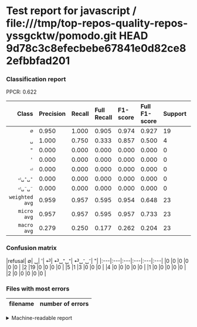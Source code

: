 # Test report for javascript / file:///tmp/top-repos-quality-repos-yssgcktw/pomodo.git HEAD 9d78c3c8efecbebe67841e0d82ce82efbbfad201

### Classification report

PPCR: 0.622

| Class | Precision | Recall | Full Recall | F1-score | Full F1-score | Support | Full Support | PPCR |
|------:|:----------|:-------|:------------|:---------|:---------|:--------|:-------------|:-----|
| `∅` | 0.950| 1.000| 0.905| 0.974| 0.927| 19| 21| 0.905 |
| `␣` | 1.000| 0.750| 0.333| 0.857| 0.500| 4| 9| 0.444 |
| `"` | 0.000| 0.000| 0.000| 0.000| 0.000| 0| 0| 0.000 |
| `'` | 0.000| 0.000| 0.000| 0.000| 0.000| 0| 4| 0.000 |
| `⏎` | 0.000| 0.000| 0.000| 0.000| 0.000| 0| 1| 0.000 |
| `⏎␣⁺␣⁺` | 0.000| 0.000| 0.000| 0.000| 0.000| 0| 0| 0.000 |
| `⏎␣⁻␣⁻` | 0.000| 0.000| 0.000| 0.000| 0.000| 0| 2| 0.000 |
| `weighted avg` | 0.959| 0.957| 0.595| 0.954| 0.648| 23| 37| 0.622 |
| `micro avg` | 0.957| 0.957| 0.595| 0.957| 0.733| 23| 37| 0.622 |
| `macro avg` | 0.279| 0.250| 0.177| 0.262| 0.204| 23| 37| 0.622 |

### Confusion matrix

|refusal|  ∅| ␣| '| ⏎| ⏎␣⁺␣⁺| ⏎␣⁻␣⁻| "| 
|:---|:---|:---|:---|:---|:---|
|0 |0 |0 |0 |0 |0 |
|2 |19 |0 |0 |0 |0 |
|5 |1 |3 |0 |0 |0 |
|4 |0 |0 |0 |0 |0 |
|1 |0 |0 |0 |0 |0 |
|2 |0 |0 |0 |0 |0 |

### Files with most errors

| filename | number of errors|
|:----:|:-----|

<details>
    <summary>Machine-readable report</summary>
```json
{
  "cl_report": {"\"": {"f1-score": 0.0, "precision": 0.0, "recall": 0.0, "support": 0}, "\u0027": {"f1-score": 0.0, "precision": 0.0, "recall": 0.0, "support": 0}, "macro avg": {"f1-score": 0.2616431187859759, "precision": 0.2785714285714286, "recall": 0.25, "support": 23}, "micro avg": {"f1-score": 0.9565217391304348, "precision": 0.9565217391304348, "recall": 0.9565217391304348, "support": 23}, "weighted avg": {"f1-score": 0.9539735626692147, "precision": 0.9586956521739131, "recall": 0.9565217391304348, "support": 23}, "\u2205": {"f1-score": 0.9743589743589743, "precision": 0.95, "recall": 1.0, "support": 19}, "\u23ce": {"f1-score": 0.0, "precision": 0.0, "recall": 0.0, "support": 0}, "\u23ce\u2423\u207a\u2423\u207a": {"f1-score": 0.0, "precision": 0.0, "recall": 0.0, "support": 0}, "\u23ce\u2423\u207b\u2423\u207b": {"f1-score": 0.0, "precision": 0.0, "recall": 0.0, "support": 0}, "\u2423": {"f1-score": 0.8571428571428571, "precision": 1.0, "recall": 0.75, "support": 4}},
  "cl_report_full": {"\"": {"f1-score": 0.0, "precision": 0.0, "recall": 0.0, "support": 0}, "\u0027": {"f1-score": 0.0, "precision": 0.0, "recall": 0.0, "support": 4}, "macro avg": {"f1-score": 0.2038327526132404, "precision": 0.2785714285714286, "recall": 0.17687074829931973, "support": 37}, "micro avg": {"f1-score": 0.7333333333333334, "precision": 0.9565217391304348, "recall": 0.5945945945945946, "support": 37}, "weighted avg": {"f1-score": 0.6476598549769281, "precision": 0.7824324324324324, "recall": 0.5945945945945946, "support": 37}, "\u2205": {"f1-score": 0.9268292682926829, "precision": 0.95, "recall": 0.9047619047619048, "support": 21}, "\u23ce": {"f1-score": 0.0, "precision": 0.0, "recall": 0.0, "support": 1}, "\u23ce\u2423\u207a\u2423\u207a": {"f1-score": 0.0, "precision": 0.0, "recall": 0.0, "support": 0}, "\u23ce\u2423\u207b\u2423\u207b": {"f1-score": 0.0, "precision": 0.0, "recall": 0.0, "support": 2}, "\u2423": {"f1-score": 0.5, "precision": 1.0, "recall": 0.3333333333333333, "support": 9}},
  "ppcr": 0.6216216216216216
}
```
</details>
